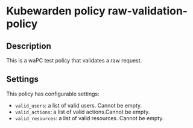 # Kubewarden policy raw-validation-policy

## Description

This is a waPC test policy that validates a raw request.

## Settings

This policy has configurable settings:

- `valid_users`: a list of valid users. Cannot be empty.
- `valid_actions`: a list of valid actions.Cannot be empty.
- `valid_resources`: a list of valid resources. Cannot be empty.
